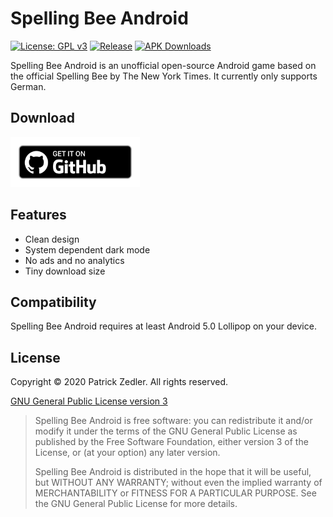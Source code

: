 # Spelling Bee Android

[![License: GPL v3](https://img.shields.io/badge/License-GPLv3-blue.svg)](https://www.gnu.org/licenses/gpl-3.0) [![Release](https://img.shields.io/github/v/release/patzly/spelling-android?label=Release&logo=github)](https://github.com/patzly/spelling-android/releases)  [![APK Downloads](https://img.shields.io/github/downloads/patzly/spelling-android/total.svg?label=APK%20Downloads&logo=github)](https://github.com/patzly/spelling-android/releases)

Spelling Bee Android is an unofficial open-source Android game based on the official Spelling Bee by The New York Times. 
It currently only supports German.

## Download

<a href='https://github.com/patzly/spelling-android/releases'><img alt='Get it on GitHub' height="80" src='assets/badge_github.png'/></a>

## Features

* Clean design
* System dependent dark mode
* No ads and no analytics
* Tiny download size

## Compatibility

Spelling Bee Android requires at least Android 5.0 Lollipop on your device.

## License

Copyright &copy; 2020 Patrick Zedler. All rights reserved.

[GNU General Public License version 3](https://www.gnu.org/licenses/gpl.txt)

> Spelling Bee Android is free software: you can redistribute it and/or modify it under the terms of the GNU General Public License as published by the Free Software Foundation, either version 3 of the License, or (at your option) any later version.
>
> Spelling Bee Android is distributed in the hope that it will be useful, but WITHOUT ANY WARRANTY; without even the implied warranty of MERCHANTABILITY or FITNESS FOR A PARTICULAR PURPOSE. See the GNU General Public License for more details.
